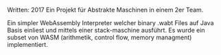 Written: 2017
Ein Projekt für Abstrakte Maschinen in einem 2er Team.

Ein simpler WebAssembly Interpreter welcher binary .wabt Files auf Java Basis einliest und mittels einer stack-maschine ausführt. Es wurde ein subset von WASM (arithmetik, control flow, memory managment) implementiert.
